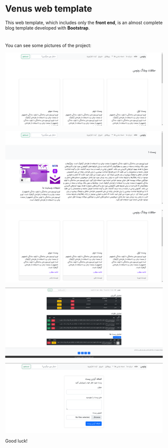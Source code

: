 ﻿# Venus web template

This web template, which includes only the **front end**, is an almost complete blog template developed with **Bootstrap**.

#

You can see some pictures of the project:

![image 1](./img/Readme/i1.png)

![image 2](./img/Readme/i2.png)  

![image 3](./img/Readme/i3.png)

![image 4](./img/Readme/i4.png)

![image 5](./img/Readme/i5.png)

Good luck!
